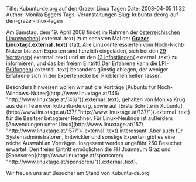 Title: Kubuntu-de.org auf den Grazer Linux Tagen
Date: 2008-04-05 11:32
Author: Monika Eggers
Tags: Veranstaltungen
Slug: kubuntu-deorg-auf-den-grazer-linux-tagen

Am Samstag, dem 19. April 2008 findet im Rahmen der [österreichischen
Linuxwochen](http://linuxwochen.at/ "http://linuxwochen.at"){.external
.text} zum sechsten Mal der **[Grazer
Linuxtag](http://www.linuxtage.at/ "http://www.linuxtage.at"){.external
.text}** statt. Alle Linux-Interessierten vom Noch-Nicht-Nutzer bis zum
Experten sind herzlich eingeladen, sich bei den [29
Vorträgen](http://www.linuxtage.at/programm/ "http://www.linuxtage.at/programm/"){.external
.text} und an den [13
Infoständen](http://www.linuxtage.at/infostaende/ "http://www.linuxtage.at/infostaende/"){.external
.text} zu informieren, und das bei freiem Eintritt! Der Erfahrene kann
die
[LPI-Prüfungen](http://www.linuxtage.at/lpi/ "http://www.linuxtage.at/lpi/"){.external
.text} besonders günstig ablegen, der weniger Erfahrene sich in der
Expertenecke bei Problemen helfen lassen.

</p>
Besonders hinweisen wollen wir auf die Vorträge [Kubuntu für
Noch-Windows-Nutzer](http://www.linuxtage.at/146/ "http://www.linuxtage.at/146/"){.external
.text}, gehalten von Monika Krug aus dem Team von kubuntu-de.org, sowie
auf [Erste Schritte in
Xubuntu](http://www.linuxtage.at/137/ "http://www.linuxtage.at/137/"){.external
.text} für die Besitzer betagterer Rechner. Für Linux-Neulinge ist
außerdem [Anwendungen unter
Linux](http://www.linuxtage.at/157/ "http://www.linuxtage.at/157/"){.external
.text} interessant. Aber auch für Systemadministratoren, Entwickler und
sonstige Experten gibt es eine reiche Auswahl an Vorträgen. Insgesamt
werden ungefähr 250 Besucher erwartet. Den freien Eintritt ermöglichen
die FH Joanneum Graz und
[Sponsoren](http://www.linuxtage.at/sponsoren/ "http://www.linuxtage.at/sponsoren/"){.external
.text}.

</p>
Wir freuen uns auf Besucher am Stand von Kubuntu-de.org!

</p>
<!--break--><!--break-->
